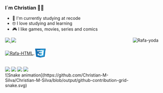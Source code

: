 ###  I´m Christian 🦇🤵

- 🌱 I'm currently studying at recode
- 🤓 I love studying and learning
- 🎮 I like games, movies, series and comics

<div>
  <a href="https://github.com/Christian-M-Silva">
  <img height="150em" src="https://github-readme-stats.vercel.app/api?username=Christian-M-Silva&show_icons=true&theme=gotham&include_all_commits=true&count_private=true"/>
  <img height="140em" src="https://github-readme-stats.vercel.app/api/top-langs/?username=Christian-M-Silva&layout=compact&langs_count=7&theme=github_dark"/>
  <img height="140em" align="right" alt="Rafa-yoda" src="https://media.giphy.com/media/B4jfJqiIxvU08/giphy.gif">
</div>
  
<div style="display: inline_block"><br>
  <img align="center" alt="Rafa-HTML" height="30" width="40" src="https://cdn.jsdelivr.net/gh/devicons/devicon/icons/html5/html5-original.svg">
  <img align="center" alt="Rafa-CSS" height="30" width="40" src="https://raw.githubusercontent.com/devicons/devicon/master/icons/css3/css3-original.svg">
</div>
 
  ##
  
  <div>
    <a href="https://www.instagram.com/apredizti/" target="_blank"><img src="https://img.shields.io/badge/-Instagram-%23E4405F?style=for-the-badge&logo=instagram&logoColor=white" target="_blank"></a>
    <a href = "https://github.com/Christian-M-Silva"><img src="https://img.shields.io/badge/GitHub-100000?style=for-the-badge&logo=github&logoColor=white"></a>
    <a href="https://www.linkedin.com/in/christian-silva-83172621a" target="_blank"><img src="https://img.shields.io/badge/-LinkedIn-%230077B5?style=for-the-badge&logo=linkedin&logoColor=white" target="_blank"></a> 
    <a href = "https://www.facebook.com/profile.php?id=100069280030811"><img src="https://img.shields.io/badge/Facebook-1877F2?style=for-the-badge&logo=facebook&logoColor=white"></a> 
 </div>
    
 <div>
   ![Snake animation](https://github.com/Christian-M-Silva/Christian-M-Silva/blob/output/github-contribution-grid-snake.svg)
 </div>
